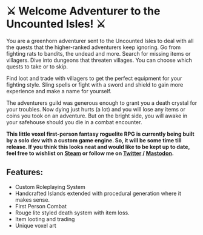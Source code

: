 # ⚔ Welcome Adventurer to the Uncounted Isles! ⚔

You are a greenhorn adventurer sent to the Uncounted Isles to deal with all the quests that the higher-ranked adventurers keep ignoring. Go from fighting rats to bandits, the undead and more. Search for missing items or villagers. Dive into dungeons that threaten villages. You can choose which quests to take or to skip.

Find loot and trade with villagers to get the perfect equipment for your fighting style. Sling spells or fight with a sword and shield to gain more experience and make a name for yourself.

The adventurers guild was generous enough to grant you a death crystal for your troubles. Now dying just hurts (a lot) and you will lose any items or coins you took on an adventure. But on the bright side, you will awake in your safehouse should you die in a combat encounter.

**This little voxel first-person fantasy roguelite RPG is currently being built by a solo dev with a custom game engine. So, it will be some time till release. If you think this looks neat and would like to be kept up to date, feel free to wishlist on [Steam](https://store.steampowered.com/app/2012030/Uncounted_Isles/) or follow me on [Twitter](twitter.com/OtterSpaceDev) / [Mastodon](https://mastodon.gamedev.place/@OtterSpaceDev).**

## Features:

*   Custom Roleplaying System
*   Handcrafted Islands extended with procedural generation where it makes sense.
*   First Person Combat
*   Rouge lite styled death system with item loss.
*   Item looting and trading
*   Unique voxel art